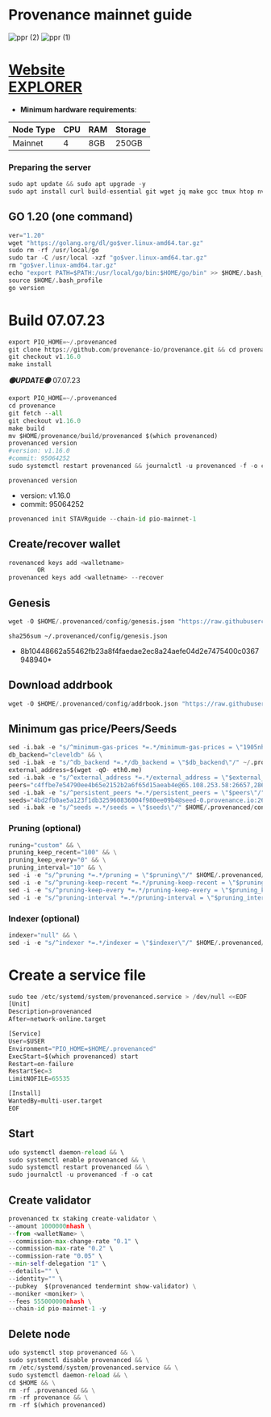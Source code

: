 # Provenance mainnet guide
![ppr (2)](https://user-images.githubusercontent.com/44331529/180606866-29524746-c733-43da-9af1-b6acf2a97eb3.png)
![ppr (1)](https://user-images.githubusercontent.com/44331529/180606868-07bdcdb1-ba8d-4b84-9cf0-23db6b13916c.png)


[Website](https://provenance.io/) \
[EXPLORER](https://www.mintscan.io/provenance/validators)
=
- **Minimum hardware requirements**:

| Node Type |CPU | RAM  | Storage  | 
|-----------|----|------|----------|
| Mainnet   |   4| 8GB  | 250GB    |

### Preparing the server
```python
sudo apt update && sudo apt upgrade -y
sudo apt install curl build-essential git wget jq make gcc tmux htop nvme-cli pkg-config libssl-dev libleveldb-dev tar clang bsdmainutils ncdu unzip fail2ban libleveldb-dev -y
```

## GO 1.20 (one command)
```python
ver="1.20"
wget "https://golang.org/dl/go$ver.linux-amd64.tar.gz"
sudo rm -rf /usr/local/go
sudo tar -C /usr/local -xzf "go$ver.linux-amd64.tar.gz"
rm "go$ver.linux-amd64.tar.gz"
echo "export PATH=$PATH:/usr/local/go/bin:$HOME/go/bin" >> $HOME/.bash_profile
source $HOME/.bash_profile
go version
```
# Build 07.07.23
```python
export PIO_HOME=~/.provenanced
git clone https://github.com/provenance-io/provenance.git && cd provenance
git checkout v1.16.0
make install
```

*******🟢UPDATE🟢******* 07.07.23
```python
export PIO_HOME=~/.provenanced
cd provenance
git fetch --all
git checkout v1.16.0
make build
mv $HOME/provenance/build/provenanced $(which provenanced)
provenanced version
#version: v1.16.0
#commit: 95064252
sudo systemctl restart provenanced && journalctl -u provenanced -f -o cat
```

`provenanced version`
- version: v1.16.0
- commit: 95064252

```python
provenanced init STAVRguide --chain-id pio-mainnet-1
```

## Create/recover wallet
```python
rovenanced keys add <walletname>
        OR
provenanced keys add <walletname> --recover
```
## Genesis
```python
wget -O $HOME/.provenanced/config/genesis.json "https://raw.githubusercontent.com/provenance-io/mainnet/main/pio-mainnet-1/genesis.json"
```
`sha256sum ~/.provenanced/config/genesis.json`
+ 8b10448662a55462fb23a8f4faedae2ec8a24aefe04d2e7475400c0367948940*


## Download addrbook
```python
wget -O $HOME/.provenanced/config/addrbook.json "https://raw.githubusercontent.com/obajay/nodes-Guides/main/Projects/Provenance/addrbook.json"
```

## Minimum gas price/Peers/Seeds
```python
sed -i.bak -e "s/^minimum-gas-prices *=.*/minimum-gas-prices = \"1905nhash\"/;" ~/.provenanced/config/app.toml
db_backend="cleveldb" && \
sed -i.bak -e "s/^db_backend *=.*/db_backend = \"$db_backend\"/" ~/.provenanced/config/config.toml
external_address=$(wget -qO- eth0.me)
sed -i.bak -e "s/^external_address *=.*/external_address = \"$external_address:26656\"/" $HOME/.provenanced/config/config.toml
peers="c4ffbe7e54790ee4b65e2152b2a6f65d15aeab4e@65.108.253.58:26657,286868295b6c56257332a8aca922f898353d2575@154.53.40.114:56651,de4e97e82e5fc567e55326383d46c72ae0ad7741@65.108.12.222:26757,358c97bb55717228f585491ef4c76d563183c583@194.163.165.174:26656,feb3bdc1c6f5ec32961c8051d9afec6984a59483@51.195.176.98:26658,666fca6c8f62f28fb4ab294589ce5d62b5823c91@161.97.115.247:26657"
sed -i.bak -e "s/^persistent_peers *=.*/persistent_peers = \"$peers\"/" $HOME/.provenanced/config/config.toml
seeds="4bd2fb0ae5a123f1db325960836004f980ee09b4@seed-0.provenance.io:26656,048b991204d7aac7209229cbe457f622eed96e5d@seed-1.provenance.io:26656"
sed -i.bak -e "s/^seeds =.*/seeds = \"$seeds\"/" $HOME/.provenanced/config/config.toml
```
### Pruning (optional)
```python
runing="custom" && \
pruning_keep_recent="100" && \
pruning_keep_every="0" && \
pruning_interval="10" && \
sed -i -e "s/^pruning *=.*/pruning = \"$pruning\"/" $HOME/.provenanced/config/app.toml && \
sed -i -e "s/^pruning-keep-recent *=.*/pruning-keep-recent = \"$pruning_keep_recent\"/" $HOME/.provenanced/config/app.toml && \
sed -i -e "s/^pruning-keep-every *=.*/pruning-keep-every = \"$pruning_keep_every\"/" $HOME/.provenanced/config/app.toml && \
sed -i -e "s/^pruning-interval *=.*/pruning-interval = \"$pruning_interval\"/" $HOME/.provenanced/config/app.toml
```
### Indexer (optional)
```python
indexer="null" && \
sed -i -e "s/^indexer *=.*/indexer = \"$indexer\"/" $HOME/.provenanced/config/config.toml
```
# Create a service file
```python
sudo tee /etc/systemd/system/provenanced.service > /dev/null <<EOF
[Unit]
Description=provenanced
After=network-online.target

[Service]
User=$USER
Environment="PIO_HOME=$HOME/.provenanced"
ExecStart=$(which provenanced) start
Restart=on-failure
RestartSec=3
LimitNOFILE=65535

[Install]
WantedBy=multi-user.target
EOF
```
## Start
```python
udo systemctl daemon-reload && \ 
sudo systemctl enable provenanced && \
sudo systemctl restart provenanced && \
sudo journalctl -u provenanced -f -o cat
```
## Create validator
```python
provenanced tx staking create-validator \
--amount 1000000nhash \
--from <walletName> \
--commission-max-change-rate "0.1" \
--commission-max-rate "0.2" \
--commission-rate "0.05" \
--min-self-delegation "1" \
--details="" \
--identity="" \
--pubkey  $(provenanced tendermint show-validator) \
--moniker <moniker> \
--fees 555000000nhash \
--chain-id pio-mainnet-1 -y
```

## Delete node
```python
udo systemctl stop provenanced && \
sudo systemctl disable provenanced && \
rm /etc/systemd/system/provenanced.service && \
sudo systemctl daemon-reload && \
cd $HOME && \
rm -rf .provenanced && \
rm -rf provenance && \
rm -rf $(which provenanced)
```

